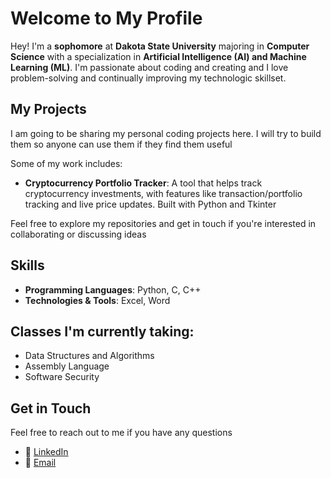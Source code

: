 # Welcome to My Profile

Hey! I'm a **sophomore** at **Dakota State University** majoring in **Computer Science** with a specialization in **Artificial Intelligence (AI) and Machine Learning (ML)**. I'm passionate about coding and creating and I love problem-solving and continually improving my technologic skillset.

## My Projects

I am going to be sharing my personal coding projects here. I will try to build them so anyone can use them if they find them useful

Some of my work includes:

- **Cryptocurrency Portfolio Tracker**: A tool that helps track cryptocurrency investments, with features like transaction/portfolio tracking and live price updates. Built with Python and Tkinter

Feel free to explore my repositories and get in touch if you're interested in collaborating or discussing ideas

## Skills

- **Programming Languages**: Python, C, C++
- **Technologies & Tools**: Excel, Word

## Classes I'm currently taking:

- Data Structures and Algorithms
- Assembly Language
- Software Security

## Get in Touch

Feel free to reach out to me if you have any questions

- 💼 [LinkedIn](https://www.linkedin.com/in/gabelee12/)
- 📧 [Email](mailto:gabelee0412@gmail.com)
